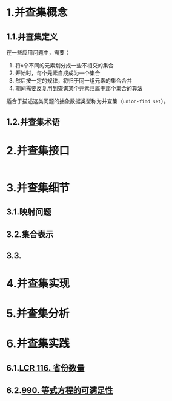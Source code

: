 # 1.并查集概念

## 1.1.并查集定义

在一些应用问题中，需要：

1.   将`n`个不同的元素划分成一些不相交的集合
2.   开始时，每个元素自成成为一个集合
3.   然后按一定的规律，将归于同一组元素的集合合并
4.   期间需要反复用到查询某个元素归属于那个集合的算法

适合于描述这类问题的抽象数据类型称为并查集（`union-find set`）。 

## 1.2.并查集术语



# 2.并查集接口

```cpp
```

# 3.并查集细节

## 3.1.映射问题

## 3.2.集合表示

## 3.3.

# 4.并查集实现

# 5.并查集分析

# 6.并查集实践

## 6.1.[LCR 116. 省份数量](https://leetcode.cn/problems/bLyHh0/)

## 6.2.[990. 等式方程的可满足性](https://leetcode.cn/problems/satisfiability-of-equality-equations/)

